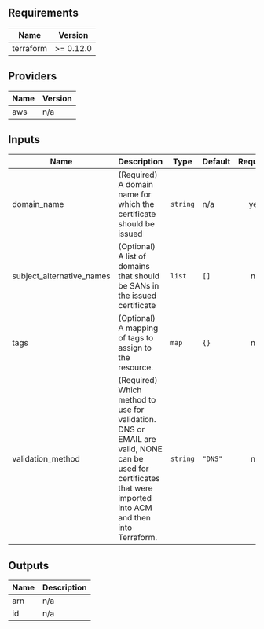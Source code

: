 ## Requirements

| Name | Version |
|------|---------|
| terraform | >= 0.12.0 |

## Providers

| Name | Version |
|------|---------|
| aws | n/a |

## Inputs

| Name | Description | Type | Default | Required |
|------|-------------|------|---------|:--------:|
| domain\_name | (Required) A domain name for which the certificate should be issued | `string` | n/a | yes |
| subject\_alternative\_names | (Optional) A list of domains that should be SANs in the issued certificate | `list` | `[]` | no |
| tags | (Optional) A mapping of tags to assign to the resource. | `map` | `{}` | no |
| validation\_method | (Required) Which method to use for validation. DNS or EMAIL are valid, NONE can be used for certificates that were imported into ACM and then into Terraform. | `string` | `"DNS"` | no |

## Outputs

| Name | Description |
|------|-------------|
| arn | n/a |
| id | n/a |